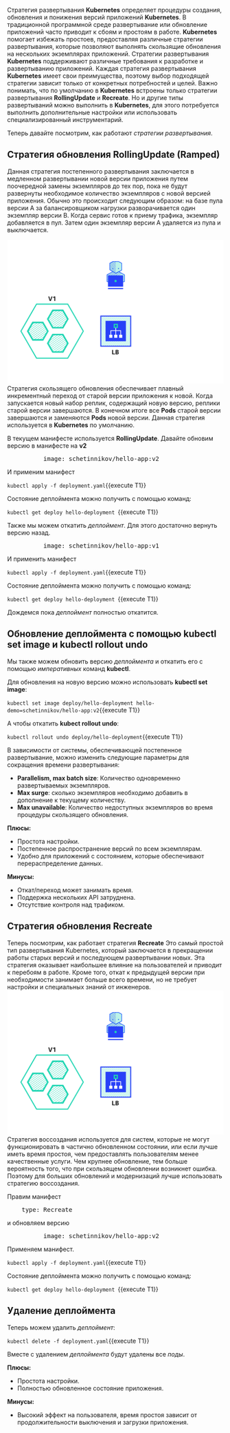 Стратегия развертывания **Kubernetes** определяет процедуры создания, обновления и понижения версий приложений **Kubernetes**. В традиционной программной среде развертывание или обновление приложений часто приводит к сбоям и простоям в работе. **Kubernetes** помогает избежать простоев, предоставляя различные стратегии развертывания, которые позволяют выполнять скользящие обновления на нескольких экземплярах приложений.
Стратегии развертывания **Kubernetes** поддерживают различные требования к разработке и развертыванию приложений. Каждая стратегия развертывания **Kubernetes** имеет свои преимущества, поэтому выбор подходящей стратегии зависит только от конкретных потребностей и целей.
Важно понимать, что по умолчанию в **Kubernetes** встроены только стратегии развертывания **RollingUpdate** и **Recreate**. Но и другие типы развертываний можно выполнить в **Kubernetes**, для этого потребуется выполнить дополнительные настройки или использовать специализированный инструментарий.

Теперь давайте посмотрим, как работают *стратегии развертывания*.

## Стратегия обновления RollingUpdate (Ramped)
Данная стратегия постепенного развертывания заключается в медленном развертывании новой версии приложения путем поочередной замены экземпляров до тех пор, пока не будут развернуты необходимое количество экземпляров с новой версией приложения. Обычно это происходит следующим образом: на базе пула версии A за балансировщиком нагрузки разворачивается один экземпляр версии B. Когда сервис готов к приему трафика, экземпляр добавляется в пул. Затем один экземпляр версии A удаляется из пула и выключается.

![Kubernetes Deployments](./assets/k8s-deployments-ramped.gif)
Стратегия скользящего обновления обеспечивает плавный инкрементный переход от старой версии приложения к новой. Когда запускается новый набор реплик, содержащий новую версию, реплики старой версии завершаются. В конечном итоге все **Pods** старой версии завершаются и заменяются **Pods** новой версии. Данная стратегия используется в **Kubernetes** по умолчанию.

В текущем манифесте используется **RollingUpdate**. Давайте обновим версию в манифесте на **v2**

<pre class="file" data-filename="./deployment.yaml" data-target="insert" data-marker="          image: schetinnikov/hello-app:v1">
          image: schetinnikov/hello-app:v2</pre>

И применим манифест

`kubectl apply -f deployment.yaml`{{execute T1}}

Состояние деплоймента можно получить с помощью команд:

`kubectl get deploy hello-deployment `{{execute T1}}

Также мы можем откатить *деплоймент*. Для этого достаточно вернуть версию назад.

<pre class="file" data-filename="./deployment.yaml" data-target="insert" data-marker="          image: schetinnikov/hello-app:v2">
          image: schetinnikov/hello-app:v1</pre>

И применить манифест 

`kubectl apply -f deployment.yaml`{{execute T1}}

Состояние деплоймента можно получить с помощью команд:

`kubectl get deploy hello-deployment `{{execute T1}}

Дождемся пока *деплоймент* полностью откатится.

## Обновление деплоймента с помощью kubectl set image и kubectl rollout undo

Мы также можем обновить версию *деплоймента* и откатить его с помощью *императивных* команд **kubectl**. 

Для обновления на новую версию можно использовать **kubectl set image**:

`kubectl set image deploy/hello-deployment hello-demo=schetinnikov/hello-app:v2`{{execute T1}}

А чтобы откатить **kubect rollout undo**:

`kubectl rollout undo deploy/hello-deployment`{{execute T1}}

В зависимости от системы, обеспечивающей постепенное развертывание, можно изменить следующие параметры для сокращения времени развертывания:

- **Parallelism, max batch size**: Количество одновременно развертываемых экземпляров.
- **Max surge**: сколько экземпляров необходимо добавить в дополнение к текущему количеству.
- **Max unavailable**: Количество недоступных экземпляров во время процедуры скользящего обновления.

**Плюсы:**
- Простота настройки.
- Постепенное распространение версий по всем экземплярам.
- Удобно для приложений с состоянием, которые обеспечивают перераспределение данных.

**Минусы:**
- Откат/переход может занимать время.
- Поддержка нескольких API затруднена.
- Отсутствие контроля над трафиком.


## Стратегия обновления Recreate

Теперь посмотрим, как работает стратегия **Recreate**
Это самый простой тип развертывания Kubernetes, который заключается в прекращении работы старых версий и последующем развертывании новых. Эта стратегия оказывает наибольшее влияние на пользователей и приводит к перебоям в работе. Кроме того, откат к предыдущей версии при необходимости занимает больше всего времени, но не требует настройки и специальных знаний от инженеров.
![Kubernetes Deployments](./assets/k8s-deployments-recreate.gif)
Стратегия воссоздания используется для систем, которые не могут функционировать в частично обновленном состоянии, или если лучше иметь время простоя, чем предоставлять пользователям менее качественные услуги.
Чем крупнее обновление, тем больше вероятность того, что при скользящем обновлении возникнет ошибка.
Поэтому для больших обновлений и модернизаций лучше использовать стратегию воссоздания.

Правим манифест

<pre class="file" data-filename="./deployment.yaml" data-target="insert" data-marker="    type: RollingUpdate">
    type: Recreate</pre>

и обновляем версию 

<pre class="file" data-filename="./deployment.yaml" data-target="insert" data-marker="          image: schetinnikov/hello-app:v1">
          image: schetinnikov/hello-app:v2</pre>

Применяем манифест. 

`kubectl apply -f deployment.yaml`{{execute T1}}

Состояние деплоймента можно получить с помощью команд:

`kubectl get deploy hello-deployment `{{execute T1}}

## Удаление деплоймента

Теперь можем удалить *деплоймент*:

`kubectl delete -f deployment.yaml`{{execute T1}}

Вместе с удалением *деплоймента* будут удалены все *поды*.

**Плюсы:**
- Простота настройки.
- Полностью обновленное состояние приложения.

**Минусы:**
- Высокий эффект на пользователя, время простоя зависит от продолжительности выключения и загрузки приложения.

